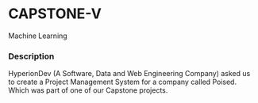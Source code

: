 # CAPSTONE-V
Machine Learning
### Description
HyperionDev (A Software, Data and Web Engineering Company) asked us to create a Project Management System for a company called Poised. Which was part of one of our Capstone projects.
